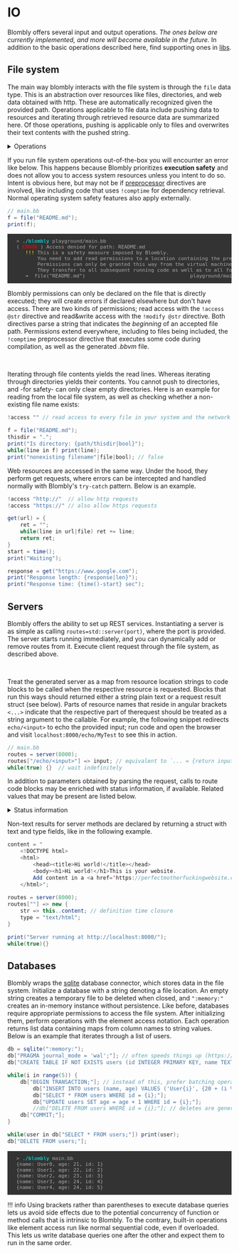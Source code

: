 # IO

Blombly offers several input and output operations.
*The ones below are currently implemented, and more will become available in the future.*
In addition to the basic operations described here, find supporting ones in [libs](../advanced/libs.md).


## File system

The main way blombly interacts with the file system is through the `file` data type.
This is an abstraction over resources like files, directories, and web data obtained
with http. These are automatically recognized given the provided path. 
Operations applicable to file data include pushing data to resources and iterating
through retrieved resource data are summarized here. Of those operations, pushing
is applicable only to files and overwrites their text contents with the pushed string.

<details>
  <summary>Operations</summary>
  <table>
    <thead>
      <tr>
        <th>Operation</th>
        <th>Description</th>
      </tr>
    </thead>
    <tbody>
      <tr>
        <td>push</td>
        <td>Write data to the resource without expecting persistence.</td>
      </tr>
      <tr>
        <td>iter</td>
        <td>Traverse through resource contents (used by the in macro internally).</td>
      </tr>
      <tr>
        <td>list</td>
        <td>Obtain all contents of the resource at once.</td>
      </tr>
      <tr>
        <td>clear</td>
        <td>Clear the resource data if possible.</td>
      </tr>
      <tr>
        <td>bool</td>
        <td>Check whether the resource exists.</td>
      </tr>
      <tr>
        <td>Division by a string</td>
        <td>Obtain a sub-directory from the resource.</td>
      </tr>
    </tbody>
  </table>
</details>



If you run file system operations out-of-the-box you will encounter an error
like below. This happens because Blombly prioritizes **execution safety** and does 
not allow you to access system resources unless you intent to do so. Intent is obvious
here, but may not be if [preprocessor](../advanced/preprocessor.md) directives are involved,
like including code that uses `!comptime` for dependency retrieval. 
Normal operating system safety features also apply externally.

```java
// main.bb
f = file("README.md");
print(f);
```

<pre style="font-size: 80%;background-color: #333; color: #AAA; padding: 10px 20px; overflow-x: auto;">
> <span style="color: cyan;">./blombly</span> playground/main.bb
(<span style="color: red;"> ERROR </span>) Access denied for path: README.md
   <span style="color: yellow;">!!!</span> This is a safety measure imposed by Blombly.
       You need to add read permissions to a location containing the prefix with `!access "location"`.
       Permissions can only be granted this way from the virtual machine's entry point.
       They transfer to all subsequent running code as well as to all following `!comptime` preprocessing.
   <span style="color: lightblue;">→</span>  file("README.md")                                   playground/main.bb line 1
</pre>

Blombly permissions can only be declared on the file that is directly
executed; they will create errors if declared elsewhere but don't have access.
There are two kinds of permissions; read access with the `!access @str` 
directive and read&write access with the `!modify @str` directive.
Both directives parse a string that indicates the *beginning* of an accepted file path.
Permissions extend everywhere, including to files being included, the `!comptime` preprocessor directive that 
executes some code during compilation, as well as the generated *.bbvm* file. 

<br>

Iterating through file contents yields the read lines. Whereas iterating
through directories yields their contents. You cannot push to directories, and -for safety- can only clear empty directories.
Here is an example for reading from the local file system,
as well as checking whether a non-existing file name exists:

```java
!access "" // read access to every file in your system and the network (NOT RECOMMENDED)

f = file("README.md");
thisdir = ".";
print("Is directory: {path/thisdir|bool}");
while(line in f) print(line);
print("nonexisting filename"|file|bool); // false
```

Web resources are accessed in the same way. 
Under the hood, they perform get requests, where errors
can be intercepted and handled normally with Blombly's `try-catch`
pattern. Below is an example.

```java
!access "http://"  // allow http requests
!access "https://" // also allow https requests

get(url) = {
    ret = "";
    while(line in url|file) ret += line;
    return ret;
}
start = time();
print("Waiting");

response = get("https://www.google.com");
print("Response length: {response|len}");
print("Response time: {time()-start} sec");
```



## Servers

Blombly offers the ability to set up REST services.
Instantiating a server is as simple as calling `routes=std::server(port)`,
where the port is provided. The server starts running immediately,
and you can dynamically add or remove routes from it. Execute client
request through the file system, as described above.

<br>

Treat the generated server as a map from resource location strings to code blocks
to be called when the respective resource is requested. Blocks that run this
ways should returned either a string plain text or a request result struct (see below). 
Parts of resource names that reside in angular brackets `<...>` indicate that the respective 
part of therequest should be treated as a string argument to the callable.
For example, the following snippet redirects `echo/<input>` to echo the provided input;
run code and open the browser and visit `localhost:8000/echo/MyTest` to see this in action.

```java
// main.bb
routes = server(8000);
routes["/echo/<input>"] => input; // equivalent to `... = {return input}`
while(true) {}  // wait indefinitely
```

In addition to parameters obtained by parsing the request, calls
to route code blocks may be enriched with status information, if available.
Related values that may be present are listed below.

<details>
  <summary>Status information</summary>
  <table style="border-collapse: collapse; width: 100%; margin-top: 10px;">
    <thead>
      <tr>
        <th>Value</th>
        <th>Type</th>
        <th>Details</th>
      </tr>
    </thead>
    <tbody>
      <tr>
        <td>method</td>
        <td>str</td>
        <td>"GET" or "POST".</td>
      </tr>
      <tr>
        <td>content</td>
        <td>str</td>
        <td>Any received message content. This requires further parsing.</td>
      </tr>
      <tr>
        <td>ip</td>
        <td>str</td>
        <td>The user's IP address.</td>
      </tr>
      <tr>
        <td>http</td>
        <td>str</td>
        <td>The HTTP protocol's version.</td>
      </tr>
      <tr>
        <td>query</td>
        <td>str</td>
        <td>Any query parameters; those following after the question mark (?).</td>
      </tr>
      <tr>
        <td>ssl</td>
        <td>bool</td>
        <td>Whether HTTPS or WS is used (SSL/TLS used).</td>
      </tr>
      <tr>
        <td>uri</td>
        <td>str</td>
        <td>The request's full URI.</td>
      </tr>
    </tbody>
  </table>
</details>


Non-text results for server methods are declared by returning
a struct with text and type fields, like in the following example.

```java
content = "
    <!DOCTYPE html>
    <html>
        <head><title>Hi world!</title></head>
        <body><h1>Hi world!</h1>This is your website. 
        Add content in a <a href='https://perfectmotherfuckingwebsite.com/'>nice format</a>.</body>
    </html>";
    
routes = server(8000);
routes[""] => new {
    str => this..content; // definition time closure
    type = "text/html";
}

print("Server running at http://localhost:8000/");
while(true){}
```

## Databases

Blombly wraps the [sqlite](https://www.sqlite.org/) database connector, which stores data in the file system.
Initialize a database with a string denoting a file location. An empty string creates a temporary
file to be deleted when closed, and `":memory:"` creates an in-memory instance without persistence.
Like before, databases require appropriate permissions to access the file system.
After initializing them, perform operations with the element access notation. Each operation returns list
data containing maps from column names to string values. Below is an example that iterates through a list of users.


```java
db = sqlite(":memory:");
db["PRAGMA journal_mode = 'wal';"]; // often speeds things up (https://www.sqlite.org/wal.html)
db["CREATE TABLE IF NOT EXISTS users (id INTEGER PRIMARY KEY, name TEXT, age INTEGER);"];

while(i in range(5)) {
    db["BEGIN TRANSACTION;"]; // instead of this, prefer batching operations into larger transactions
        db["INSERT INTO users (name, age) VALUES ('User{i}', {20 + (i % 10)});"];
        db["SELECT * FROM users WHERE id = {i};"];
        db["UPDATE users SET age = age + 1 WHERE id = {i};"];
        //db["DELETE FROM users WHERE id = {i};"]; // deletes are generally very slow
    db["COMMIT;"];
}

while(user in db["SELECT * FROM users;"]) print(user);
db["DELETE FROM users;"];
```


<pre style="font-size: 80%;background-color: #333; color: #AAA; padding: 10px 20px;">
> <span style="color: cyan;">./blombly</span> main.bb
{name: User0, age: 21, id: 1} 
{name: User1, age: 22, id: 2} 
{name: User2, age: 23, id: 3} 
{name: User3, age: 24, id: 4} 
{name: User4, age: 24, id: 5} 
</pre>

!!! info
    Using brackets rather than parentheses to execute database queries
    lets us avoid side effects due to the potential concurrency of function
    or method calls that is intrinsic to Blombly. 
    To the contrary, built-in operations like element access run like normal
    sequential code, even if overloaded. This lets us write database queries
    one after the other and expect them to run in the same order.